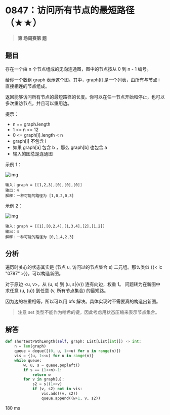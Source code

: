 # 0847：访问所有节点的最短路径（★★）


> **第  场周赛第  题**

## 题目

存在一个由 n 个节点组成的无向连通图，图中的节点按从 0 到 n - 1 编号。

给你一个数组 graph 表示这个图。其中，graph[i] 是一个列表，由所有与节点 i 直接相连的节点组成。

返回能够访问所有节点的最短路径的长度。你可以在任一节点开始和停止，也可以多次重访节点，并且可以重用边。

提示：
- n == graph.length
- 1 <= n <= 12
- 0 <= graph[i].length < n
- graph[i] 不包含 i
- 如果 graph[a] 包含 b ，那么 graph[b] 也包含 a
- 输入的图总是连通图
 

示例 1：

![img](https://assets.leetcode.com/uploads/2021/05/12/shortest1-graph.jpg)
    
    输入：graph = [[1,2,3],[0],[0],[0]]
    输出：4
    解释：一种可能的路径为 [1,0,2,0,3]

示例 2：

![img](https://assets.leetcode.com/uploads/2021/05/12/shortest2-graph.jpg)

    输入：graph = [[1],[0,2,4],[1,3,4],[2],[1,2]]
    输出：4
    解释：一种可能的路径为 [0,1,4,2,3]
 
 
## 分析

遍历时关心的状态其实是 (节点 u, 访问过的节点集合 s) 二元组。那么类似 {{< lc "0787" >}}，可以构造新图。

对于原边 <u, v>，从 (u, s) 到 (u, s|{v}) 连有向边，权重 1。
问题转为在新图中求任意 (u, {u}) 到任意 (v, 所有节点集合) 的最短路。

因为边的权重相等，所以可以用 bfs 解决。具体实现时不需要真的构造出新图。

> 注意 set 类型不能作为哈希的键，因此考虑用状态压缩来表示节点集合。

## 解答

```python
def shortestPathLength(self, graph: List[List[int]]) -> int:
    n = len(graph)
    queue = deque([(0, u, 1<<u) for u in range(n)])
    vis = {(u, 1<<u) for u in range(n)}
    while queue:
        w, u, s = queue.popleft()
        if s == (1<<n)-1:
            return w
        for v in graph[u]:
            s2 = s|(1<<v)
            if (v, s2) not in vis:
                vis.add((v, s2))
                queue.append((w+1, v, s2))
```
180 ms

